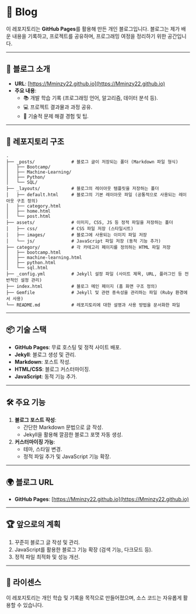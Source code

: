 # 📝 Blog

이 레포지토리는 **GitHub Pages**를 활용해 만든 개인 블로그입니다. 블로그는 제가 배운 내용을 기록하고, 프로젝트를 공유하며, 프로그래밍 여정을 정리하기 위한 공간입니다.

---

## 🌟 블로그 소개

- **URL**: [https://Mminzy22.github.io](https://Mminzy22.github.io)
- **주요 내용**:
  - 📚 개발 학습 기록 (프로그래밍 언어, 알고리즘, 데이터 분석 등).
  - 💻 프로젝트 결과물과 과정 공유.
  - 📝 기술적 문제 해결 경험 및 팁.

---

## 📂 레포지토리 구조

```
.
├── _posts/              # 블로그 글이 저장되는 폴더 (Markdown 파일 형식)
│   ├── Bootcamp/
│   ├── Machine-Learning/
│   ├── Python/
│   └── SQL/
├── _layouts/            # 블로그의 레이아웃 템플릿을 저장하는 폴더
│   ├── default.html     # 블로그의 기본 레이아웃 파일 (공통적으로 사용되는 레이아웃 구조 정의)
│   ├── category.html
│   ├── home.html
│   └── post.html
├── assets/              # 이미지, CSS, JS 등 정적 파일을 저장하는 폴더
│   ├── css/             # CSS 파일 저장 (스타일시트)
│   ├── images/          # 블로그에 사용되는 이미지 파일 저장
│   └── js/              # JavaScript 파일 저장 (동적 기능 추가)
├── category/            # 각 카테고리 페이지를 정의하는 HTML 파일 저장
│   ├── bootcamp.html
│   ├── machine-learning.html
│   ├── python.html
│   └── sql.html
├── _config.yml          # Jekyll 설정 파일 (사이트 제목, URL, 플러그인 등 전반적인 설정 관리)
├── index.html           # 블로그 메인 페이지 (홈 화면 구조 정의)
├── Gemfile              # Jekyll 및 관련 종속성을 관리하는 파일 (Ruby 환경에서 사용)
└── README.md            # 레포지토리에 대한 설명과 사용 방법을 문서화한 파일
```

---

## 📦 기술 스택

- **GitHub Pages**: 무료 호스팅 및 정적 사이트 배포.
- **Jekyll**: 블로그 생성 및 관리.
- **Markdown**: 포스트 작성.
- **HTML/CSS**: 블로그 커스터마이징.
- **JavaScript**: 동적 기능 추가.

---

## 🛠️ 주요 기능

1. **블로그 포스트 작성**:
   - 간단한 Markdown 문법으로 글 작성.
   - Jekyll을 활용해 깔끔한 블로그 포맷 자동 생성.
2. **커스터마이징 가능**:
   - 테마, 스타일 변경.
   - 정적 파일 추가 및 JavaScript 기능 확장.

---

## 🌍 블로그 URL

- **GitHub Pages**: [https://Mminzy22.github.io](https://Mminzy22.github.io)

---

## 🏆 앞으로의 계획

1. 꾸준히 블로그 글 작성 및 관리.
2. JavaScript를 활용한 블로그 기능 확장 (검색 기능, 다크모드 등).
3. 정적 파일 최적화 및 성능 개선.

---

## 📜 라이센스

이 레포지토리는 개인 학습 및 기록을 목적으로 만들어졌으며, 소스 코드는 자유롭게 활용할 수 있습니다.
